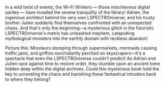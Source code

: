 In a wild twist of events, the Wi-Fi Winkers — those mischievous digital sprites — have invaded the serene tranquility of the library! Adrien, the ingenious architect behind his very own LSPECTROniverse, and his trusty brother Julien suddenly find themselves confronted with an unexpected chaos. And that's only the beginning—a mysterious glitch in the futuristic LSPECTROniverse's matrix has unleashed mayhem, catapulting mythological monsters into the earthly domain with reckless abandon!

Picture this: Minotaurs stomping through supermarkets, mermaids causing traffic jams, and griffins nonchalantly perched on skyscrapers—it's a spectacle that even the LSPECTROniverse couldn't predict! As Adrien and Julien race against time to restore order, they stumble upon an ancient tome hidden deep within the digital archives. Could this mysterious book hold the key to unraveling the chaos and banishing these fantastical intruders back to where they belong?
